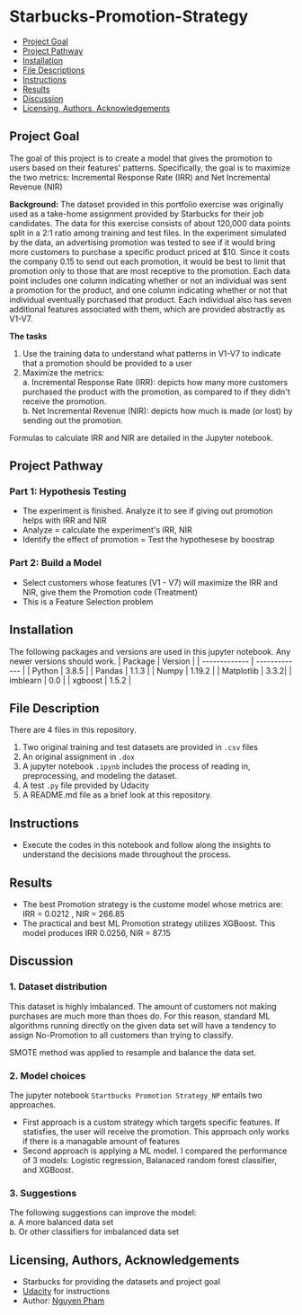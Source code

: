 # Starbucks-Promotion-Strategy
- [Project Goal](#Project-Goal)
- [Project Pathway](#Pathway)
- [Installation](#Installation)
- [File Descriptions](#File-Descriptions)
- [Instructions](#How-To-Run-This-Project)
- [Results](#Results)
- [Discussion](#Discussion)
- [Licensing, Authors, Acknowledgements](#License)

## Project Goal <a name="Project-Goal"></a>
The goal of this project is to create a model that gives the promotion to users based on their features' patterns. Specifically, the goal is to maximize the two metrics: Incremental Response Rate (IRR) and Net Incremental Revenue (NIR)

**Background:** The dataset provided in this portfolio exercise was originally used as a take-home assignment provided by Starbucks for their job candidates. The data for this exercise consists of about 120,000 data points split in a 2:1 ratio among training and test files. In the experiment simulated by the data, an advertising promotion was tested to see if it would bring more customers to purchase a specific product priced at $10. Since it costs the company 0.15 to send out each promotion, it would be best to limit that promotion only to those that are most receptive to the promotion. Each data point includes one column indicating whether or not an individual was sent a promotion for the product, and one column indicating whether or not that individual eventually purchased that product. Each individual also has seven additional features associated with them, which are provided abstractly as V1-V7.


**The tasks** 
1. Use the training data to understand what patterns in V1-V7 to indicate that a promotion should be provided to a user
2. Maximize the metrics: <br>
   a. Incremental Response Rate (IRR): depicts how many more customers purchased the product with the promotion, as compared to if they didn't receive the promotion.<br>
   b. Net Incremental Revenue (NIR): depicts how much is made (or lost) by sending out the promotion.<br>

Formulas to calculate IRR and NIR are detailed in the Jupyter notebook.

## Project Pathway <a name="Pathway"></a>
### Part 1: Hypothesis Testing 
- The experiment is finished. Analyze it to see if giving out promotion helps with IRR and NIR
- Analyze = calculate the experiment's IRR, NIR
- Identify the effect of promotion = Test the hypothesese by boostrap 

### Part 2: Build a Model 
- Select customers whose features (V1 - V7) will maximize the IRR and NIR, give them the Promotion code (Treatment)
- This is a Feature Selection problem

## Installation <a name="Installation"></a>
The following packages and versions are used in this jupyter notebook. Any newer versions should work. 
| Package  | Version |
| ------------- | ------------- |
| Python  | 3.8.5  |
| Pandas  | 1.1.3  |
| Numpy   | 1.19.2 |
| Matplotlib | 3.3.2|
| imblearn   | 0.0  |
| xgboost | 1.5.2  |

## File Description <a name="File-Descriptions"></a>
There are 4 files in this repository. <br>
1. Two original training and test datasets are provided in `.csv` files <br>
2. An original assignment in `.dox` 
3. A jupyter notebook `.ipynb` includes the process of reading in, preprocessing, and modeling the dataset. <br>
4. A test `.py` file provided by Udacity
5. A README.md file as a brief look at this repository.

## Instructions <a name="How-To-Run-This-Project"></a>
* Execute the codes in this notebook and follow along the insights to understand the decisions made throughout the process.

## Results <a name="Results"></a>
- The best Promotion strategy is the custome model whose metrics are: IRR = 0.0212 , NIR = 266.85
- The practical and best ML Promotion strategy utilizes XGBoost. This model produces IRR 0.0256, NIR = 87.15

## Discussion <a name="Discussion"></a>
### 1. Dataset distribution
This dataset is highly imbalanced. The amount of customers not making purchases are much more than thoes do. For this reason, standard ML algorithms running directly on the given data set will have a tendency to assign No-Promotion to all customers than trying to classify. 

SMOTE method was applied to resample and balance the data set.

### 2. Model choices
The jupyter notebook `Startbucks Promotion Strategy_NP` entails two approaches.
- First approach is a custom strategy which targets specific features. If statisfies, the user will receive the promotion. This approach only works if there is a managable amount of features
- Second approach is applying a ML model. I compared the performance of 3 models: Logistic regression, Balanaced random forest classifier, and XGBoost.

### 3. Suggestions
The following suggestions can improve the model: <br>
a. A more balanced data set<br>
b. Or other classifiers for imbalanced data set

## Licensing, Authors, Acknowledgements <a name="License"></a>
* Starbucks for providing the datasets and project goal
* [Udacity](https://www.udacity.com/) for instructions
* Author: [Nguyen Pham](https://github.com/Az-otrope)

